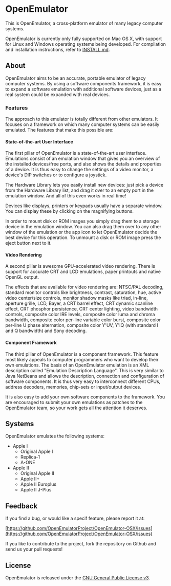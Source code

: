 # OpenEmulator

This is OpenEmulator, a cross-platform emulator of many legacy computer systems.

OpenEmulator is currently only fully supported on Mac OS X, with support for Linux and Windows operating systems being developed. For compilation and installation instructions, refer to [INSTALL.md](https://github.com/OpenEmulatorProject/OpenEmulator/blob/master/INSTALL.md).

## About
OpenEmulator aims to be an accurate, portable emulator of legacy computer systems. By using a software components framework, it is easy to expand a software emulation with additional software devices, just as a real system could be expanded with real devices.

### Features
The approach to this emulator is totally different from other emulators. It focuses on a framework on which many computer systems can be easily emulated. The features that make this possible are:

#### State-of-the-art User Interface
The first pillar of OpenEmulator is a state-of-the-art user interface. Emulations consist of an emulation window that gives you an overview of the installed devices/free ports, and also shows the details and properties of a device. It is thus easy to change the settings of a video monitor, a device's DIP switches or to configure a joystick.

The Hardware Library lets you easily install new devices: just pick a device from the Hardware Library list, and drag it over to an empty port in the emulation window. And all of this even works in real time!

Devices like displays, printers or keypads usually have a separate window. You can display these by clicking on the magnifying buttons.

In order to mount disk or ROM images you simply drag them to a storage device in the emulation window. You can also drag them over to any other window of the emulation or the app icon to let OpenEmulator decide the best device for this operation. To unmount a disk or ROM image press the eject button next to it.

#### Video Rendering
A second pillar is awesome GPU-accelerated video rendering. There is support for accurate CRT and LCD emulations, paper printouts and native OpenGL output.

The effects that are available for video rendering are: NTSC/PAL decoding, standard monitor controls like brightness, contrast, saturation, hue, active video center/size controls, monitor shadow masks like triad, in-line, aperture grille, LCD, Bayer, a CRT barrel effect, CRT dynamic scanline effect, CRT phosphor persistence, CRT center lighting, video bandwidth controls, composite color IRE levels, composite color luma and chroma bandwidth, composite color per-line variable color burst, composite color per-line U phase alternation, composite color Y'UV, Y'IQ (with standard I and Q bandwidth) and Sony decoding.

#### Component Framework
The third pillar of OpenEmulator is a component framework. This feature most likely appeals to computer programmers who want to develop their own emulations. The basis of an OpenEmulator emulation is an XML description called "Emulation Description Language". This is very similar to Java NetBeans and allows the description, connection and configuration of software components. It is thus very easy to interconnect different CPUs, address decoders, memories, chip-sets or input/output devices.

It is also easy to add your own software components to the framework. You are encouraged to submit your own emulations as patches to the OpenEmulator team, so your work gets all the attention it deserves.

## Systems

OpenEmulator emulates the following systems:

- Apple I
    - Original Apple I
	- Replica-1
	- A-ONE
- Apple II
    - Original Apple II
	- Apple II+
	- Apple II Europlus
	- Apple II J-Plus
	
## Feedback

If you find a bug, or would like a specif feature, please report it at:

[https://github.com/OpenEmulatorProject/OpenEmulator-OSX/issues](https://github.com/OpenEmulatorProject/OpenEmulator-OSX/issues)

If you like to contribute to the project, fork the repository on Github and send us your pull requests!

## License
OpenEmulator is released under the [GNU General Public License v3](https://github.com/OpenEmulatorProject/OpenEmulator/blob/master/COPYING).
	
